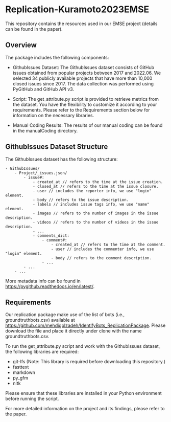 # Replication-Kuramoto2023EMSE
This repository contains the resources used in our EMSE project (details can be found in the paper).

## Overview
The package includes the following components:

- GithubIssues Dataset: 
    The GithubIssues dataset consists of GitHub issues obtained from popular projects between 2017 and 2022.06. We selected 34 publicly available projects that have more than 10,000 closed issues since 2017. The data collection was performed using PyGitHub and GitHub API v3.

- Script: 
    The get_attribute.py script is provided to retrieve metrics from the dataset. You have the flexibility to customize it according to your requirements. Please refer to the Requirements section below for information on the necessary libraries.

- Manual Coding Results: 
    The results of our manual coding can be found in the manualCoding directory.

## GithubIssues Dataset Structure
The GithubIssues dataset has the following structure:
```
- GithubIssues/
    - Project/_issues.json/
        - issue#:
            - created_at // refers to the time at the issue creation.
            - closed_at // refers to the time at the issue closure.
            - user // includes the reporter info, we use "login" element.
            - body // refers to the issue description.
            - labels // includes issue tags info, we use "name" element.
            - images // refers to the number of images in the issue description.
            - videos // refers to the number of videos in the issue description.
            - ...
            - comments_dict:
                - comment#:
                    - created_at // refers to the time at the comment.
                    - user // includes the commenter info, we use "login" element.
                    - body // refers to the comment description.
                - ...
        - ...
    - ...
```
More metadata info can be found in https://pygithub.readthedocs.io/en/latest/.

## Requirements
Our replication package make use of the list of bots (i.e., groundtruthbots.csv) available at https://github.com/mehdigolzadeh/IdentifyBots_ReplicationPackage.
Please download the file and place it directly under clone with the name groundtruthbots.csv.

To run the get_attribute.py script and work with the GithubIssues dataset, the following libraries are required:

- git-lfs (Note: This library is required before downloading this repository.)
- fasttext
- markdown
- py_gfm
- nltk

Please ensure that these libraries are installed in your Python environment before running the script.

For more detailed information on the project and its findings, please refer to the paper.
